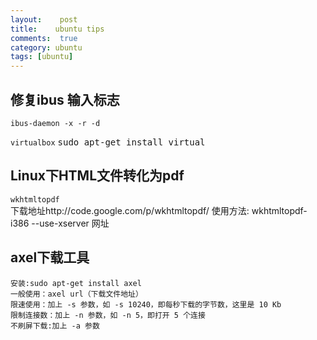 ```yaml
---
layout:    post
title:    ubuntu tips 
comments:  true
category: ubuntu
tags: [ubuntu]
---
```


## 修复ibus 输入标志
    ibus-daemon -x -r -d

`virtualbox` <kbd>sudo apt-get install virtual</kbd>

## Linux下HTML文件转化为pdf
`wkhtmltopdf`	
    下载地址http://code.google.com/p/wkhtmltopdf/
使用方法:
    wkhtmltopdf-i386 --use-xserver 网址

## axel下载工具
    安装:sudo apt-get install axel
    一般使用：axel url（下载文件地址）
    限速使用：加上 -s 参数，如 -s 10240，即每秒下载的字节数，这里是 10 Kb
    限制连接数：加上 -n 参数，如 -n 5，即打开 5 个连接
	不刷屏下载:加上 -a 参数

